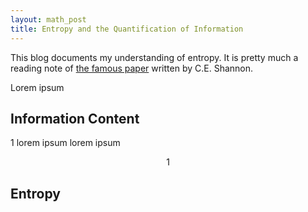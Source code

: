 ```yaml
---
layout: math_post
title: Entropy and the Quantification of Information
---
```


This blog documents my understanding of entropy. It is pretty much a reading note of [the famous paper](https://doi.org/10.1002/j.1538-7305.1948.tb01338.x) written by C.E. Shannon.

Lorem ipsum

## Information Content

$1$ lorem ipsum lorem ipsum 

$$1$$

## Entropy